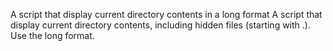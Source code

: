 A script that display current directory contents in a long format
A script that display current directory contents, including hidden files (starting with .). Use the long format.
